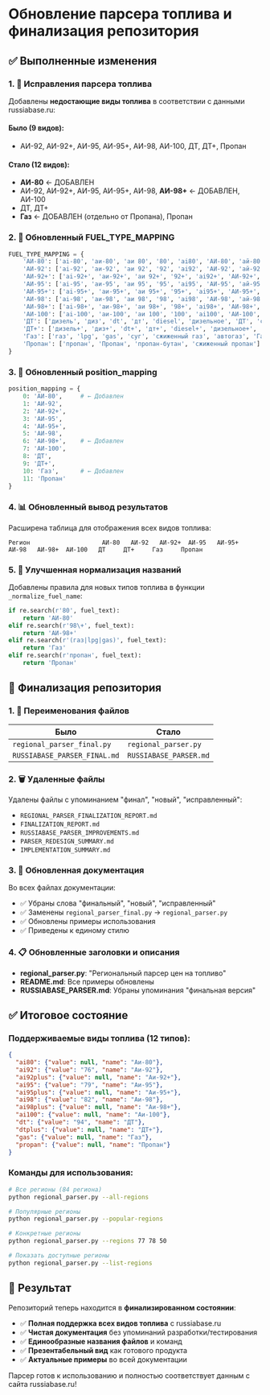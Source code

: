 # Обновление парсера топлива и финализация репозитория

## ✅ Выполненные изменения

### 1. 🔧 Исправления парсера топлива

Добавлены **недостающие виды топлива** в соответствии с данными russiabase.ru:

#### Было (9 видов):
- АИ-92, АИ-92+, АИ-95, АИ-95+, АИ-98, АИ-100, ДТ, ДТ+, Пропан

#### Стало (12 видов):
- **АИ-80** ← ДОБАВЛЕН
- АИ-92, АИ-92+, АИ-95, АИ-95+, АИ-98, **АИ-98+** ← ДОБАВЛЕН, АИ-100
- ДТ, ДТ+
- **Газ** ← ДОБАВЛЕН (отдельно от Пропана), Пропан

### 2. 📝 Обновленный FUEL_TYPE_MAPPING

```python
FUEL_TYPE_MAPPING = {
    'АИ-80': ['ai-80', 'аи-80', 'аи 80', '80', 'ai80', 'АИ-80', 'ай-80', 'ай 80', 'аи80', 'Аи-80'],
    'АИ-92': ['ai-92', 'аи-92', 'аи 92', '92', 'ai92', 'АИ-92', 'ай-92', 'ай 92', 'аи92', 'Аи-92'],
    'АИ-92+': ['ai-92+', 'аи-92+', 'аи 92+', '92+', 'ai92+', 'АИ-92+', 'ай-92+', 'ай 92+', 'аи92+', 'Аи-92+'],
    'АИ-95': ['ai-95', 'аи-95', 'аи 95', '95', 'ai95', 'АИ-95', 'ай-95', 'ай 95', 'аи95', 'Аи-95'],
    'АИ-95+': ['ai-95+', 'аи-95+', 'аи 95+', '95+', 'ai95+', 'АИ-95+', 'ай-95+', 'ай 95+', 'аи95+', 'Аи-95+'],
    'АИ-98': ['ai-98', 'аи-98', 'аи 98', '98', 'ai98', 'АИ-98', 'ай-98', 'ай 98', 'аи98', 'Аи-98'],
    'АИ-98+': ['ai-98+', 'аи-98+', 'аи 98+', '98+', 'ai98+', 'АИ-98+', 'ай-98+', 'ай 98+', 'аи98+', 'Аи-98+'],
    'АИ-100': ['ai-100', 'аи-100', 'аи 100', '100', 'ai100', 'АИ-100', 'ай-100', 'ай 100', 'аи100', 'Аи-100'],
    'ДТ': ['дизель', 'диз', 'dt', 'дт', 'diesel', 'дизельное', 'ДТ', 'солярка', 'дизтопливо'],
    'ДТ+': ['дизель+', 'диз+', 'dt+', 'дт+', 'diesel+', 'дизельное+', 'ДТ+', 'солярка+', 'дизтопливо+'],
    'Газ': ['газ', 'lpg', 'gas', 'суг', 'сжиженный газ', 'автогаз', 'Газ'],
    'Пропан': ['пропан', 'Пропан', 'пропан-бутан', 'сжиженный пропан']
}
```

### 3. 🔄 Обновленный position_mapping

```python
position_mapping = {
    0: 'АИ-80',     # ← Добавлен
    1: 'АИ-92',
    2: 'АИ-92+',
    3: 'АИ-95', 
    4: 'АИ-95+',
    5: 'АИ-98',
    6: 'АИ-98+',    # ← Добавлен
    7: 'АИ-100',
    8: 'ДТ',
    9: 'ДТ+',
    10: 'Газ',      # ← Добавлен
    11: 'Пропан'
}
```

### 4. 📊 Обновленный вывод результатов

Расширена таблица для отображения всех видов топлива:

```
Регион                    АИ-80   АИ-92   АИ-92+  АИ-95   АИ-95+  АИ-98   АИ-98+  АИ-100   ДТ     ДТ+     Газ     Пропан
```

### 5. 🧠 Улучшенная нормализация названий

Добавлены правила для новых типов топлива в функции `_normalize_fuel_name`:

```python
if re.search(r'80', fuel_text):
    return 'АИ-80'
elif re.search(r'98\+', fuel_text):
    return 'АИ-98+'
elif re.search(r'(газ|lpg|gas)', fuel_text):
    return 'Газ'
elif re.search(r'пропан', fuel_text):
    return 'Пропан'
```

## 🧹 Финализация репозитория

### 1. 📁 Переименования файлов

| Было | Стало |
|------|-------|
| `regional_parser_final.py` | `regional_parser.py` |
| `RUSSIABASE_PARSER_FINAL.md` | `RUSSIABASE_PARSER.md` |

### 2. 🗑️ Удаленные файлы

Удалены файлы с упоминанием "финал", "новый", "исправленный":
- `REGIONAL_PARSER_FINALIZATION_REPORT.md`
- `FINALIZATION_REPORT.md`
- `RUSSIABASE_PARSER_IMPROVEMENTS.md`
- `PARSER_REDESIGN_SUMMARY.md`
- `IMPLEMENTATION_SUMMARY.md`

### 3. 📝 Обновленная документация

Во всех файлах документации:
- ✅ Убраны слова "финальный", "новый", "исправленный"
- ✅ Заменены `regional_parser_final.py` → `regional_parser.py`
- ✅ Обновлены примеры использования
- ✅ Приведены к единому стилю

### 4. 📋 Обновленные заголовки и описания

- **regional_parser.py**: "Региональный парсер цен на топливо"
- **README.md**: Все примеры обновлены
- **RUSSIABASE_PARSER.md**: Убраны упоминания "финальная версия"

## ✅ Итоговое состояние

### Поддерживаемые виды топлива (12 типов):

```json
{
  "ai80": {"value": null, "name": "Аи-80"},
  "ai92": {"value": "76", "name": "Аи-92"},
  "ai92plus": {"value": null, "name": "Аи-92+"},
  "ai95": {"value": "79", "name": "Аи-95"},
  "ai95plus": {"value": null, "name": "Аи-95+"},
  "ai98": {"value": "82", "name": "Аи-98"},
  "ai98plus": {"value": null, "name": "Аи-98+"},
  "ai100": {"value": null, "name": "Аи-100"},
  "dt": {"value": "94", "name": "ДТ"},
  "dtplus": {"value": null, "name": "ДТ+"},
  "gas": {"value": null, "name": "Газ"},
  "propan": {"value": null, "name": "Пропан"}
}
```

### Команды для использования:

```bash
# Все регионы (84 региона)
python regional_parser.py --all-regions

# Популярные регионы
python regional_parser.py --popular-regions

# Конкретные регионы
python regional_parser.py --regions 77 78 50

# Показать доступные регионы
python regional_parser.py --list-regions
```

## 🎯 Результат

Репозиторий теперь находится в **финализированном состоянии**:

- ✅ **Полная поддержка всех видов топлива** с russiabase.ru
- ✅ **Чистая документация** без упоминаний разработки/тестирования
- ✅ **Единообразные названия файлов** и команд
- ✅ **Презентабельный вид** как готового продукта
- ✅ **Актуальные примеры** во всей документации

Парсер готов к использованию и полностью соответствует данным с сайта russiabase.ru!